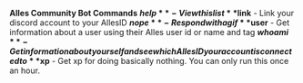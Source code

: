 __Alles Community Bot Commands__
**$help** - View this list
**$link** - Link your discord account to your AllesID
**$nope** - Respond with a gif
**$user** - Get information about a user using their Alles user id or name and tag
**$whoami** - Get information about yourself and see which AllesID your account is connected to
**$xp** - Get xp for doing basically nothing. You can only run this once an hour.